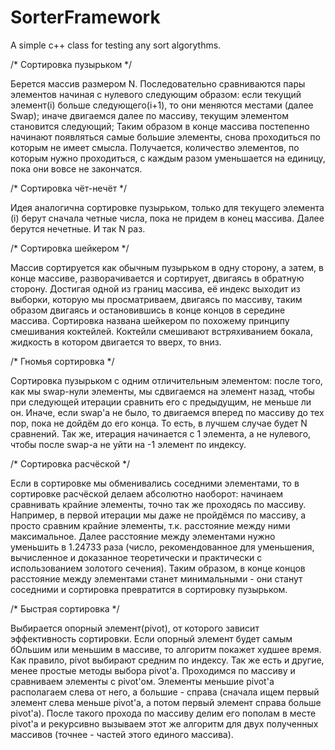 # SorterFramework
A simple c++ class for testing any sort algorythms.

/* Сортировка пузырьком */

Берется массив размером N. Последовательно сравниваются пары элементов начиная с нулевого следующим образом:
	если текущий элемент(i) больше следующего(i+1), то они меняются местами (далее Swap);
	иначе двигаемся далее по массиву, текущим элементом становится следующий;
Таким образом в конце массива постепенно начинают появляться самые большие элементы, снова проходиться по которым не имеет смысла.
Получается, количество элементов, по которым нужно проходиться, с каждым разом уменьшается на единицу, пока они вовсе не закончатся.

/* Сортировка чёт-нечёт */

Идея аналогична сортировке пузырьком, только для текущего элемента (i) берут сначала четные числа, пока не придем в конец массива.
Далее берутся нечетные. И так N раз.

/* Сортировка шейкером */

Массив сортируется как обычным пузырьком в одну сторону, а затем, в конце массиве, разворачивается и сортирует, двигаясь в обратную сторону.
Достигая одной из границ массива, её индекс выходит из выборки, которую мы просматриваем, двигаясь по массиву, таким образом двигаясь и остановившись в конце
концов в середине массива.
Сортировка названа шейкером по похожему принципу смешивания коктейлей. Коктейли смешивают встряхиванием бокала, жидкость в котором двигается то вверх, то вниз.

/* Гномья сортировка */

Сортировка пузырьком с одним отличительным элементом: после того, как мы swap-нули элементы, мы сдвигаемся на элемент назад, чтобы при следующей итерации сравнить его с предыдущим, не меньше ли он.
Иначе, если swap'a не было, то двигаемся вперед по массиву до тех пор, пока не дойдём до его конца. То есть, в лучшем случае будет N сравнений.
Так же, итерация начинается с 1 элемента, а не нулевого, чтобы после swap-a не уйти на -1 элемент по индексу.

/* Сортировка расчёской */

Если в сортировке мы обменивались соседними элементами, то в сортировке расчёской делаем абсолютно наоборот: начинаем сравнивать крайние элементы, точно так же проходясь по массиву.
Например, в первой итерации мы даже не пройдёмся по массиву, а просто сравним крайние элементы, т.к. расстояние между ними максимальное. Далее расстояние между элементами нужно уменьшить
в 1.24733 раза (число, рекомендованное для уменьшения, вычисленное и доказанное теоретически и практически с использованием золотого сечения). Таким образом, в конце концов 
расстояние между элементами станет минимальными - они станут соседними и сортировка превратится в сортировку пузырьком.

/* Быстрая сортировка */

Выбирается опорный элемент(pivot), от которого зависит эффективность сортировки. Если опорный элемент будет самым бОльшим или меньшим в массиве, то алгоритм покажет худшее время.
Как правило, pivot выбирают средним по индексу. Так же есть и другие, менее простые методы выбора pivot'а. 
Проходимся по массиву и сравниваем элементы с pivot'ом. Элементы меньшие pivot'a располагаем слева от него, а большие - справа (сначала ищем первый элемент слева меньше pivot'a, а потом
первый элемент справа больше pivot'a). После такого прохода по массиву делим его пополам в месте pivot'a
и рекурсивно вызываем этот же алгоритм для двух полученных массивов (точнее - частей этого единого массива).